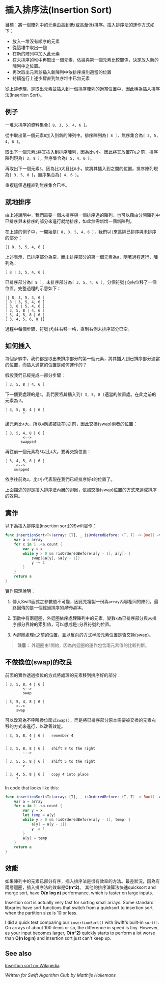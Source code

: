 # 插入排序法(Insertion Sort)

目標：將一個陣列中的元素由高到低(或高至低)排序。插入排序法的運作方式如下：

- 放入一堆沒有順序的元素
- 從這堆中取出一個
- 在新的陣列中加入此元素 
- 在未排序的堆中再取出一個元素，依據與第一個元素比較關係，決定放入新的陣列中之位置。
- 再次取出元素並插入新陣列中依排序規則適當的位置
- 持續進行上述步驟直到無序堆中已無元素

從上述步驟，是取出元素並插入到一個排序陣列的適當位置中，因此稱為插入排序法(Insertion Sort)。 

## 例子

一堆未排序的資料集合`[ 8, 3, 5, 4, 6 ]`。

從中取出第一個元素`8`加入到新的陣列中。排序陣列為`[ 8 ]`，無序集合為`[ 3, 5, 4, 6 ]`。

取出下一個元素`3`將其插入到排序陣列，因為比`8`小，因此將其放置在`8`之前，排序陣列現為`[ 3, 8 ]`，無序集合為`[ 5, 4, 6 ]`。

再取出下一個元素`5`，因為比`3`大且比`8`小，故將其插入到之間的位置。排序陣列現為`[ 3, 5, 8 ]`，無序集合為`[ 4, 6 ]`。

重複這個過程直到無序集合已空。

## 就地排序

由上述說明中，我們需要一個未排序與一個排序過的陣列。也可以藉由分開陣列中已排序與未排序的部分來進行就地排序，如此無需新增一個新陣列。

在上述的例子中，一開始是`[ 8, 3, 5, 4, 6 ]`，我們以`|`來區隔已排序與未排序的部分：

	[| 8, 3, 5, 4, 6 ]

上述表示，已排序部分為空，而未排序部分的第一個元素為`8`，隨著過程進行，陣列為：

	[ 8 | 3, 5, 4, 6 ]

已排序部分為`[ 8 ]`，未排序部分為`[ 3, 5, 4, 6 ]`，分個符號`|`向右位移了一個位置。完整過程的示意如下：

	[| 8, 3, 5, 4, 6 ]
	[ 8 | 3, 5, 4, 6 ]
	[ 3, 8 | 5, 4, 6 ]
	[ 3, 5, 8 | 4, 6 ]
	[ 3, 4, 5, 8 | 6 ]
	[ 3, 4, 5, 6, 8 |]

過程中每個步驟，符號`|`均往右移一格，直到右側未排序部分已空。

## 如何插入

每個步驟中，我們都是取出未排序部分的第一個元素，將其插入到已排序部分適當的位置，而插入適當的位置是如何運作的？

假設我們已經完成一部分步驟：

	[ 3, 5, 8 | 4, 6 ]

下一個要處理的是`4`，我們要將其插入到`[ 3, 5, 8 ]`適當的位置處。在此之前的元素為 `8`。

	[ 3, 5, 8, 4 | 6 ]
	        ^
	        
該元素比`4`大，所以`4`應該被放在`8`之前，因此交換(swap)兩者的位置：

	[ 3, 5, 4, 8 | 6 ]
	        <-->
	       swapped

再往前一個元素為`5`以比`4`大，要再交換位置：

	[ 3, 4, 5, 8 | 6 ]
	     <-->
	    swapped

依序往前為`3`，比`4`小代表現在我們已經排序好`4`的位置了。

上面描述的即是插入排序法內層的迴圈，依照交換(swap)位置的方式來達成排序的效果。

## 實作

以下為插入排序法(insertion sort)的Swift實作：
```swift
func insertionSort<T>(array: [T], _ isOrderedBefore: (T, T) -> Bool) -> [T] {
	var a = array
	for x in 1..<a.count {
		var y = x
		while y > 0 && !isOrderedBefore(a[y - 1], a[y]) {
			swap(&a[y], &a[y - 1])
			y -= 1
		}
	}
	return a
}
```

實作原理說明：

1. 傳入Swift函式之參數值不可變，因此先複製一份與`array`內容相同的陣列，最終回傳的是一個經過排序的*陣列副本*。

2. 函數中有兩迴圈，外迴圈依序處理陣列中的元素，變數`x`為已排序部分與未排序部分界線的索引值，可以想成是`|`分界符號的位置。

3. 內迴圈處理`x`之前的位置，並以反向的方式半段元素位置是否交換(swap)。

> **注意：** 外迴圈由1開始，因為內迴圈的運作包含兩元素值的比較判斷。 

## 不做換位(swap)的改良

前面的實作透過換位的方式將處理的元素移到排序好的部分：

	[ 3, 5, 8, 4 | 6 ]
	        <-->
            swap
	        
	[ 3, 5, 4, 8 | 6 ]
         <-->
	     swap

可以改寫為不呼叫換位函式`swap()`，而是將已排序部分原本需要被交換的元素右移的方式來進行，以改善效能。

	[ 3, 5, 8, 4 | 6 ]   remember 4
	           *
	
	[ 3, 5, 8, 8 | 6 ]   shift 8 to the right
	        --->
	        
	[ 3, 5, 5, 8 | 6 ]   shift 5 to the right
	     --->
	     
	[ 3, 4, 5, 8 | 6 ]   copy 4 into place
	     *

In code that looks like this:

```swift
func insertionSort<T>(array: [T], _ isOrderedBefore: (T, T) -> Bool) -> [T] {
	var a = array
	for x in 1..<a.count {
		var y = x
        let temp = a[y]
		while y > 0 && !isOrderedBefore(a[y - 1], temp) {
			a[y] = a[y - 1])
			y -= 1
		}
        a[y] = temp
	}
	return a
}
```

## 效能

如果陣列中的元素已部分有序，插入排序法是很有效率的方法。最差狀況，因為有兩層迴圈，插入排序法的效率是**O(n^2)**。 其他的排序演算法快速quicksort and merge sort, have **O(n log n)** performance, which is faster on large inputs.

Insertion sort is actually very fast for sorting small arrays. Some standard libraries have sort functions that switch from a quicksort to insertion sort when the partition size is 10 or less.

I did a quick test comparing our `insertionSort()` with Swift's built-in `sort()`. On arrays of about 100 items or so, the difference in speed is tiny. However, as your input becomes larger, **O(n^2)** quickly starts to perform a lot worse than **O(n log n)** and insertion sort just can't keep up.

## See also

[Insertion sort on Wikipedia](https://en.wikipedia.org/wiki/Insertion_sort)

*Written for Swift Algorithm Club by Matthijs Hollemans*
